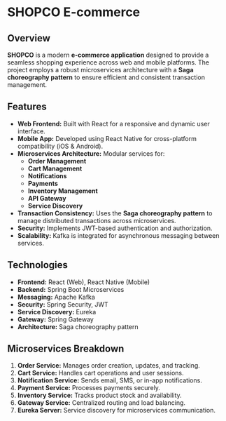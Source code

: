 # SHOPCO E-commerce 

## Overview

**SHOPCO** is a modern **e-commerce application** designed to provide a seamless shopping experience across web and mobile platforms. The project employs a robust microservices architecture with a **Saga choreography pattern** to ensure efficient and consistent transaction management.



## Features

- **Web Frontend:** Built with React for a responsive and dynamic user interface.
- **Mobile App:** Developed using React Native for cross-platform compatibility (iOS & Android).
- **Microservices Architecture:** Modular services for:
  - **Order Management**
  - **Cart Management**
  - **Notifications**
  - **Payments**
  - **Inventory Management**
  - **API Gateway**
  - **Service Discovery**
- **Transaction Consistency:** Uses the **Saga choreography pattern** to manage distributed transactions across microservices.
- **Security:** Implements JWT-based authentication and authorization.
- **Scalability:** Kafka is integrated for asynchronous messaging between services.



## Technologies

- **Frontend:** React (Web), React Native (Mobile)
- **Backend:** Spring Boot Microservices
- **Messaging:** Apache Kafka
- **Security:** Spring Security, JWT
- **Service Discovery:** Eureka
- **Gateway:** Spring Gateway
- **Architecture:** Saga choreography pattern



## Microservices Breakdown

1. **Order Service:** Manages order creation, updates, and tracking.
2. **Cart Service:** Handles cart operations and user sessions.
3. **Notification Service:** Sends email, SMS, or in-app notifications.
4. **Payment Service:** Processes payments securely.
5. **Inventory Service:** Tracks product stock and availability.
6. **Gateway Service:** Centralized routing and load balancing.
7. **Eureka Server:** Service discovery for microservices communication.
